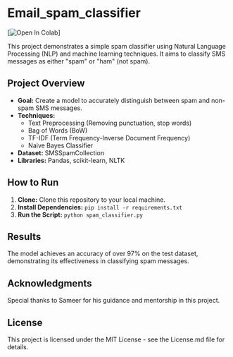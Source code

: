 # Email_spam_classifier

[![Open In Colab]([https://colab.research.google.com/assets/colab-badge.svg](https://colab.research.google.com/drive/18h6YMcVhVmgjl5L_YBQ8uKBjWH2PHzeR?usp=sharing))]

This project demonstrates a simple spam classifier using Natural Language Processing (NLP) and machine learning techniques. It aims to classify SMS messages as either "spam" or "ham" (not spam).

## Project Overview

* **Goal:** Create a model to accurately distinguish between spam and non-spam SMS messages.
* **Techniques:**
    - Text Preprocessing (Removing punctuation, stop words)
    - Bag of Words (BoW)
    - TF-IDF (Term Frequency-Inverse Document Frequency)
    - Naive Bayes Classifier
* **Dataset:**  SMSSpamCollection
* **Libraries:** Pandas, scikit-learn, NLTK

## How to Run

1. **Clone:** Clone this repository to your local machine.
2. **Install Dependencies:** `pip install -r requirements.txt` 
3. **Run the Script:** `python spam_classifier.py`

## Results

The model achieves an accuracy of over 97% on the test dataset, demonstrating its effectiveness in classifying spam messages.

## Acknowledgments

Special thanks to Sameer for his guidance and mentorship in this project.

## License

This project is licensed under the MIT License - see the License.md file for details.
